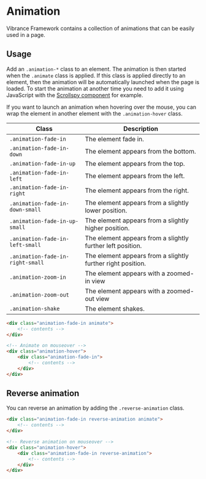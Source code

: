 # Animation

Vibrance Framework contains a collection of animations that can be easily used in a page.

## Usage

Add an ```.animation-*``` class to an element. The animation is then started when the ```.animate``` class is applied. If this class is applied directly to an element, then the animation will be automatically launched when the page is loaded. To start the animation at another time you need to add it using JavaScript with the [Scrollspy component](scrollspy.md) for example.

If you want to launch an animation when hovering over the mouse, you can wrap the element in another element with the ```.animation-hover``` class.

| Class | Description |
| ------ | ------- |
| ```.animation-fade-in``` | The element fade in. |
| ```.animation-fade-in-down``` | The element appears from the bottom. |
| ```.animation-fade-in-up``` | The element appears from the top. |
| ```.animation-fade-in-left``` | The element appears from the left. |
| ```.animation-fade-in-right``` | The element appears from the right. |
| ```.animation-fade-in-down-small``` | The element appears from a slightly lower position. |
| ```.animation-fade-in-up-small``` | The element appears from a slightly higher position. |
| ```.animation-fade-in-left-small``` | The element appears from a slightly further left position. |
| ```.animation-fade-in-right-small``` | The element appears from a slightly further right position. |
| ```.animation-zoom-in``` | The element appears with a zoomed-in view |
| ```.animation-zoom-out``` | The element appears with a zoomed-out view |
| ```.animation-shake``` | The element shakes. |

```html
<div class="animation-fade-in animate">
    <!-- contents -->
</div>

<!-- Animate on mouseover -->
<div class="animation-hover">
    <div class="animation-fade-in">
        <!-- contents -->
    </div>
</div>
```

## Reverse animation

You can reverse an animation by adding the ```.reverse-animation``` class.

```html
<div class="animation-fade-in reverse-animation animate">
    <!-- contents -->
</div>

<!-- Reverse animation on mouseover -->
<div class="animation-hover">
    <div class="animation-fade-in reverse-animation">
        <!-- contents -->
    </div>
</div>
```